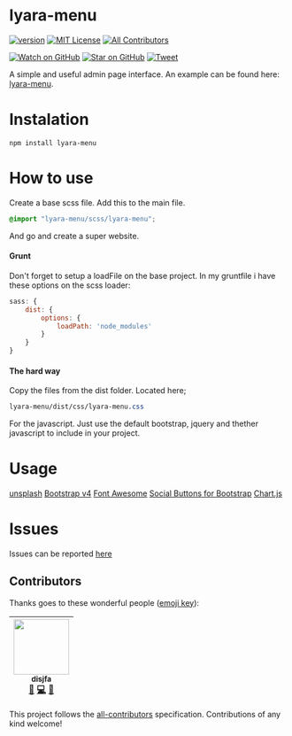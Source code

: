 # lyara-menu

[![version][version-badge]][package]
[![MIT License][license-badge]][LICENSE]
[![All Contributors](https://img.shields.io/badge/all_contributors-1-orange.svg?style=flat-square)](#contributors)

[![Watch on GitHub][github-watch-badge]][github-watch]
[![Star on GitHub][github-star-badge]][github-star]
[![Tweet][twitter-badge]][twitter]

A simple and useful admin page interface. An example can be found here: [lyara-menu](https://disjfa.github.io/lyara-menu/).

# Instalation

```
npm install lyara-menu
```

# How to use

Create a base scss file. Add this to the main file.

```scss
@import "lyara-menu/scss/lyara-menu";
```

And go and create a super website.

#### Grunt

Don't forget to setup a loadFile on the base project. In my gruntfile i have these options on the scss loader:
```js
sass: {
    dist: {
        options: {
            loadPath: 'node_modules'
        }
    }
}
```

#### The hard way

Copy the files from the dist folder. Located here;

```css
lyara-menu/dist/css/lyara-menu.css
```

For the javascript. Just use the default bootstrap, jquery and thether javascript to include in your project.

# Usage

[unsplash](https://unsplash.com/)
[Bootstrap v4](http://getbootstrap.com/)
[Font Awesome](http://fontawesome.io/)
[Social Buttons for Bootstrap](https://lipis.github.io/bootstrap-social/)
[Chart.js](http://www.chartjs.org/)

# Issues

Issues can be reported [here](https://github.com/disjfa/lyara-menu/issues)

## Contributors

Thanks goes to these wonderful people ([emoji key](https://github.com/kentcdodds/all-contributors#emoji-key)):

<!-- ALL-CONTRIBUTORS-LIST:START - Do not remove or modify this section -->
| [<img src="https://avatars0.githubusercontent.com/u/632778?v=3" width="100px;"/><br /><sub>disjfa</sub>](http://www.disjfa.nl)<br />[📖](https://github.com/disjfa/lyara-menu/commits?author=disjfa "Documentation") [💻](https://github.com/disjfa/lyara-menu/commits?author=disjfa "Code") [💬](#question-disjfa "Answering Questions") |
| :---: |
<!-- ALL-CONTRIBUTORS-LIST:END -->

This project follows the [all-contributors](https://github.com/kentcdodds/all-contributors) specification. Contributions of any kind welcome!

[package]: https://www.npmjs.com/package/lyara-menu
[version-badge]: https://img.shields.io/npm/v/lyara-menu.svg?style=flat-square
[license]: https://github.com/disjfa/lyara-menu/blob/master/LICENSE
[license-badge]: https://img.shields.io/npm/l/lyara-menu.svg?style=flat-square
[github-watch-badge]: https://img.shields.io/github/watchers/disjfa/lyara-menu.svg?style=social
[github-watch]: https://github.com/disjfa/lyara-menu/watchers
[github-star-badge]: https://img.shields.io/github/stars/disjfa/lyara-menu.svg?style=social
[github-star]: https://github.com/disjfa/lyara-menu/stargazers
[twitter]: https://twitter.com/intent/tweet?text=Check%20out%20lyara-menu!%20-%20Cool%20admin%20template!%20Thanks%20@disjfa%20https://github.com/disjfa/lyara-menu%20%F0%9F%A4%97
[twitter-badge]: https://img.shields.io/twitter/url/https/github.com/disjfa/lyara-menu.svg?style=social
